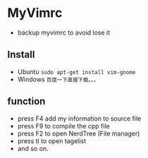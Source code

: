 MyVimrc
===

- backup myvimrc to avoid lose it

Install
---

- Ubuntu
    `sudo apt-get install vim-gnome`
- Windows
    `百度一下直接下载。。。 `



function
---
- press F4 add my information to source file
- press F9 to compile the cpp file
- press F2 to open NerdTree (File manager)
- press tl to open tagelist
- and so on.
